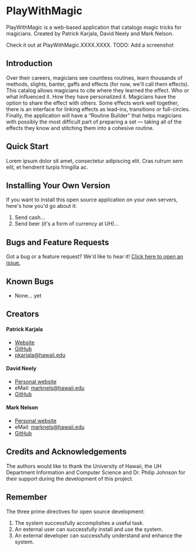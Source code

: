 PlayWithMagic
=============

PlayWithMagic is a web-based application that catalogs magic tricks for magicians.  Created by Patrick Karjala, David
Neely and Mark Nelson.

Check it out at PlayWithMagic.XXXX.XXXX.
TODO:  Add a screenshot

Introduction
------------
Over their careers, magicians see countless routines, learn thousands of methods, slights, banter, gaffs and
effects (for now, we'll call them effects).  This catalog allows magicians to cite where they 
learned the effect.  Who or what influenced it.  How they have personalized it.  Magicians 
have the option to share the effect with others.  Some effects work well together, there is
an interface for linking effects as lead-ins, transitions or full-circles.  Finally, the 
application will have a “Routine Builder” that helps magicians with possibly the most 
difficult part of preparing a set — taking all of the effects they know and stitching them 
into a cohesive routine.

Quick Start
-----------
Lorem ipsum dolor sit amet, consectetur adipiscing elit. Cras rutrum sem elit, et hendrerit turpis fringilla ac.

Installing Your Own Version
---------------------------
If you want to install this open source application on your own servers, here's how you'd go about it:

1. Send cash...
2. Send beer (it's a form of currency at UH)...

Bugs and Feature Requests
-------------------------
Got a bug or a feature request?  We'd like to hear it!  [Click here to open an issue.](https://github.com/pkarjala/PlayWithMagic/issues/new "New Issue")

Known Bugs
----------
 * None... yet

Creators
--------
#### Patrick Karjala
 * [Website](http://patrickakarjala.wordpress.com)
 * [GitHub](https://github.com/pkarjala/)
 * [pkarjala@hawaii.edu](mailto:pkarjala@hawaii.edu)

#### David Neely
 * [Personal website](http://davidneely.wordpress.com)
 * eMail: [marknels@hawaii.edu](mailto:davidics613@gmail.com)
 * [GitHub](https://github.com/davidkneely)

#### Mark Nelson
 * [Personal website](http://mark.nelson.engineer)
 * eMail: [marknels@hawaii.edu](mailto:marknels@hawaii.edu)
 * [GitHub](https://github.com/marknelsonengineer)

Credits and Acknowledgements
-----------------------------
The authors would like to thank the University of Hawaii, the UH Department Information and Computer Science and Dr. Philip Johnson for their support during the development of this project.

Remember
--------
The three prime directives for open source development:

1. The system successfully accomplishes a useful task.
2. An external user can successfully install and use the system.
3. An external developer can successfully understand and enhance the system.


